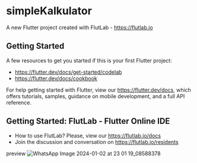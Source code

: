 # simpleKalkulator

A new Flutter project created with FlutLab - https://flutlab.io

## Getting Started

A few resources to get you started if this is your first Flutter project:

- https://flutter.dev/docs/get-started/codelab
- https://flutter.dev/docs/cookbook

For help getting started with Flutter, view our
https://flutter.dev/docs, which offers tutorials,
samples, guidance on mobile development, and a full API reference.

## Getting Started: FlutLab - Flutter Online IDE

- How to use FlutLab? Please, view our https://flutlab.io/docs
- Join the discussion and conversation on https://flutlab.io/residents

preview
![WhatsApp Image 2024-01-02 at 23 01 19_08588378](https://github.com/scotch01/simpleKalkulator/assets/101814955/986c4999-c9dc-4ee7-972b-c4272c280a37)

